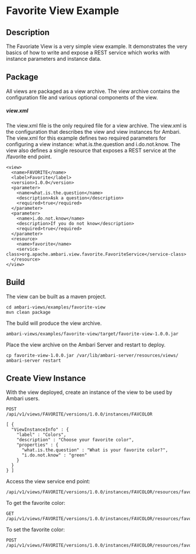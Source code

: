 <!---
Licensed to the Apache Software Foundation (ASF) under one or more
contributor license agreements.  See the NOTICE file distributed with
this work for additional information regarding copyright ownership.
The ASF licenses this file to You under the Apache License, Version 2.0
(the "License"); you may not use this file except in compliance with
the License.  You may obtain a copy of the License at [http://www.apache.org/licenses/LICENSE-2.0](http://www.apache.org/licenses/LICENSE-2.0)

Unless required by applicable law or agreed to in writing, software
distributed under the License is distributed on an "AS IS" BASIS,
WITHOUT WARRANTIES OR CONDITIONS OF ANY KIND, either express or implied.
See the License for the specific language governing permissions and
limitations under the License.
-->

Favorite View Example
======

Description
-----
The Favoriate View is a very simple view example. It demonstrates the very basics of how
to write and expose a REST service which works with instance parameters and instance data.

Package
-----
All views are packaged as a view archive. The view archive contains the configuration
file and various optional components of the view.

##### view.xml

The view.xml file is the only required file for a view archive.  The view.xml is the configuration that describes the view and view instances for Ambari.
The view.xml for this example defines two required parameters for configuring a view instance: what.is.the.question and i.do.not.know. The view also
defines a single resource that exposes a REST service at the /favorite end point.

    <view>
      <name>FAVORITE</name>
      <label>Favorite</label>
      <version>1.0.0</version>
      <parameter>
        <name>what.is.the.question</name>
        <description>Ask a question</description>
        <required>true</required>
      </parameter>
      <parameter>
        <name>i.do.not.know</name>
        <description>If you do not know</description>
        <required>true</required>
      </parameter>
      <resource>
        <name>favorite</name>
        <service-class>org.apache.ambari.view.favorite.FavoriteService</service-class>
      </resource>
    </view>

Build
-----

The view can be built as a maven project.

    cd ambari-views/examples/favorite-view
    mvn clean package

The build will produce the view archive.

    ambari-views/examples/favorite-view/target/favorite-view-1.0.0.jar

Place the view archive on the Ambari Server and restart to deploy.    

    cp favorite-view-1.0.0.jar /var/lib/ambari-server/resources/views/
    ambari-server restart
    
Create View Instance
-----

With the view deployed, create an instance of the view to be used by Ambari users.

    POST
    /api/v1/views/FAVORITE/versions/1.0.0/instances/FAVCOLOR
    
    [ {
      "ViewInstanceInfo" : {
        "label" : "Colors",
        "description" : "Choose your favorite color",
        "properties" : {
          "what.is.the.question" : "What is your favorite color?",
          "i.do.not.know" : "green"
        }
      }
    } ]

Access the view service end point:

    /api/v1/views/FAVORITE/versions/1.0.0/instances/FAVCOLOR/resources/favorite

To get the favorite color:

    GET
    /api/v1/views/FAVORITE/versions/1.0.0/instances/FAVCOLOR/resources/favorite/item

To set the favorite color:

    POST
    /api/v1/views/FAVORITE/versions/1.0.0/instances/FAVCOLOR/resources/favorite/item/blue
